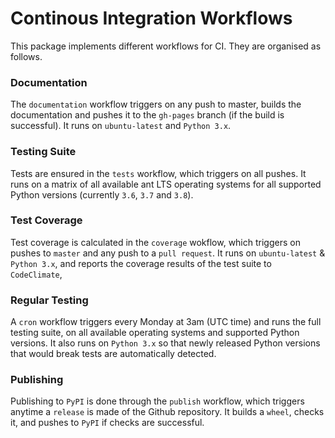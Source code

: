 # Continous Integration Workflows

This package implements different workflows for CI.
They are organised as follows.

### Documentation

The `documentation` workflow triggers on any push to master, builds the documentation and pushes it to the `gh-pages` branch (if the build is successful).
It runs on `ubuntu-latest` and `Python 3.x`.

### Testing Suite

Tests are ensured in the `tests` workflow, which triggers on all pushes.
It runs on a matrix of all available ant LTS operating systems for all supported Python versions (currently `3.6`, `3.7` and `3.8`).

### Test Coverage

Test coverage is calculated in the `coverage` wokflow, which triggers on pushes to `master` and any push to a `pull request`.
It runs on `ubuntu-latest` & `Python 3.x`, and reports the coverage results of the test suite to `CodeClimate`,


### Regular Testing

A `cron` workflow triggers every Monday at 3am (UTC time) and runs the full testing suite, on all available operating systems and supported Python versions.
It also runs on `Python 3.x` so that newly released Python versions that would break tests are automatically detected.

### Publishing

Publishing to `PyPI` is done through the `publish` workflow, which triggers anytime a `release` is made of the Github repository.
It builds a `wheel`, checks it, and pushes to `PyPI` if checks are successful.